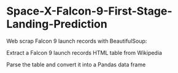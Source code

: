 # Space-X-Falcon-9-First-Stage-Landing-Prediction

Web scrap Falcon 9 launch records with BeautifulSoup:

Extract a Falcon 9 launch records HTML table from Wikipedia

Parse the table and convert it into a Pandas data frame

